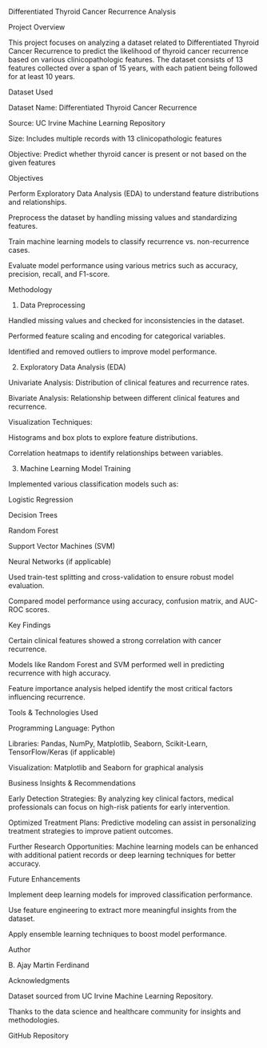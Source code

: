 Differentiated Thyroid Cancer Recurrence Analysis

Project Overview

This project focuses on analyzing a dataset related to Differentiated Thyroid Cancer Recurrence to predict the likelihood of thyroid cancer recurrence based on various clinicopathologic features. The dataset consists of 13 features collected over a span of 15 years, with each patient being followed for at least 10 years.

Dataset Used

Dataset Name: Differentiated Thyroid Cancer Recurrence

Source: UC Irvine Machine Learning Repository

Size: Includes multiple records with 13 clinicopathologic features

Objective: Predict whether thyroid cancer is present or not based on the given features

Objectives

Perform Exploratory Data Analysis (EDA) to understand feature distributions and relationships.

Preprocess the dataset by handling missing values and standardizing features.

Train machine learning models to classify recurrence vs. non-recurrence cases.

Evaluate model performance using various metrics such as accuracy, precision, recall, and F1-score.

Methodology

1. Data Preprocessing

Handled missing values and checked for inconsistencies in the dataset.

Performed feature scaling and encoding for categorical variables.

Identified and removed outliers to improve model performance.

2. Exploratory Data Analysis (EDA)

Univariate Analysis: Distribution of clinical features and recurrence rates.

Bivariate Analysis: Relationship between different clinical features and recurrence.

Visualization Techniques:

Histograms and box plots to explore feature distributions.

Correlation heatmaps to identify relationships between variables.

3. Machine Learning Model Training

Implemented various classification models such as:

Logistic Regression

Decision Trees

Random Forest

Support Vector Machines (SVM)

Neural Networks (if applicable)

Used train-test splitting and cross-validation to ensure robust model evaluation.

Compared model performance using accuracy, confusion matrix, and AUC-ROC scores.

Key Findings

Certain clinical features showed a strong correlation with cancer recurrence.

Models like Random Forest and SVM performed well in predicting recurrence with high accuracy.

Feature importance analysis helped identify the most critical factors influencing recurrence.

Tools & Technologies Used

Programming Language: Python

Libraries: Pandas, NumPy, Matplotlib, Seaborn, Scikit-Learn, TensorFlow/Keras (if applicable)

Visualization: Matplotlib and Seaborn for graphical analysis

Business Insights & Recommendations

Early Detection Strategies: By analyzing key clinical factors, medical professionals can focus on high-risk patients for early intervention.

Optimized Treatment Plans: Predictive modeling can assist in personalizing treatment strategies to improve patient outcomes.

Further Research Opportunities: Machine learning models can be enhanced with additional patient records or deep learning techniques for better accuracy.

Future Enhancements

Implement deep learning models for improved classification performance.

Use feature engineering to extract more meaningful insights from the dataset.

Apply ensemble learning techniques to boost model performance.

Author

B. Ajay Martin Ferdinand

Acknowledgments

Dataset sourced from UC Irvine Machine Learning Repository.

Thanks to the data science and healthcare community for insights and methodologies.

GitHub Repository
